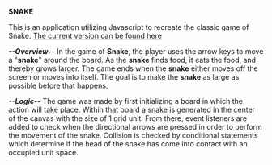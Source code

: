 **SNAKE**

This is an application utilizing Javascript to recreate the classic game of Snake. [The current version can be found here](https://padillal.github.io/snake/)

***--Overview--***
In the game of **Snake**, the player uses the arrow keys to move a "**snake**" around the board. As the **snake** finds food, it eats the food, and thereby grows larger. The game ends when the **snake** either moves off the screen or moves into itself. The goal is to make the **snake** as large as possible before that happens.

***--Logic--***
The game was made by first initializing a board in which the action will take place. Within that board a snake is generated in the center of the canvas with the size of 1 grid unit. From there, event listeners are added to check when the directional arrows are pressed in order to perform the movement of the snake. Collision is checked by conditional statements which determine if the head of the snake has come into contact with an occupied unit space. 
